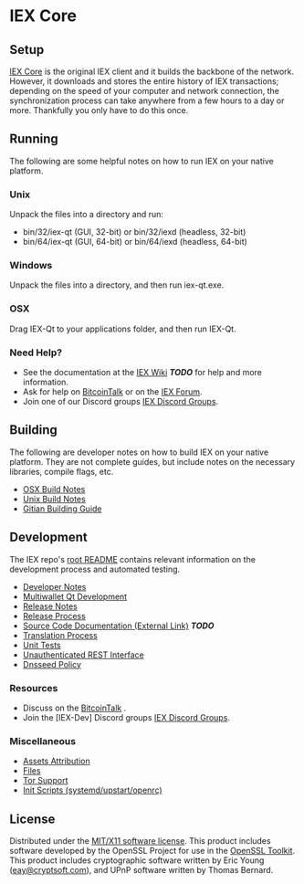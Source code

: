 IEX Core
=====================

Setup
---------------------
[IEX Core](http://IEXcoin.com) is the original IEX client and it builds the backbone of the network. However, it downloads and stores the entire history of IEX transactions; depending on the speed of your computer and network connection, the synchronization process can take anywhere from a few hours to a day or more. Thankfully you only have to do this once.

Running
---------------------
The following are some helpful notes on how to run IEX on your native platform.

### Unix

Unpack the files into a directory and run:

- bin/32/iex-qt (GUI, 32-bit) or bin/32/iexd (headless, 32-bit)
- bin/64/iex-qt (GUI, 64-bit) or bin/64/iexd (headless, 64-bit)

### Windows

Unpack the files into a directory, and then run iex-qt.exe.

### OSX

Drag IEX-Qt to your applications folder, and then run IEX-Qt.

### Need Help?

* See the documentation at the [IEX Wiki](https://en.bitcoin.it/wiki/Main_Page) ***TODO***
for help and more information.
* Ask for help on [BitcoinTalk](https://bitcointalk.org/index.php) or on the [IEX Forum](http://IEXcoin.com/).
* Join one of our Discord groups [IEX Discord Groups](https://discord.gg/YcnvMqt).

Building
---------------------
The following are developer notes on how to build IEX on your native platform. They are not complete guides, but include notes on the necessary libraries, compile flags, etc.

- [OSX Build Notes](build-osx.md)
- [Unix Build Notes](build-unix.md)
- [Gitian Building Guide](gitian-building.md)

Development
---------------------
The IEX repo's [root README](https://github.com/urltosource/blob/master/README.md) contains relevant information on the development process and automated testing.

- [Developer Notes](developer-notes.md)
- [Multiwallet Qt Development](multiwallet-qt.md)
- [Release Notes](release-notes.md)
- [Release Process](release-process.md)
- [Source Code Documentation (External Link)](https://dev.visucore.com/bitcoin/doxygen/) ***TODO***
- [Translation Process](translation_process.md)
- [Unit Tests](unit-tests.md)
- [Unauthenticated REST Interface](REST-interface.md)
- [Dnsseed Policy](dnsseed-policy.md)

### Resources

* Discuss on the [BitcoinTalk](https://bitcointalk.org/index.php?topic=1262920.0) .
* Join the [IEX-Dev] Discord groups [IEX Discord Groups](https://discord.gg/YcnvMqt).

### Miscellaneous
- [Assets Attribution](assets-attribution.md)
- [Files](files.md)
- [Tor Support](tor.md)
- [Init Scripts (systemd/upstart/openrc)](init.md)

License
---------------------
Distributed under the [MIT/X11 software license](http://www.opensource.org/licenses/mit-license.php).
This product includes software developed by the OpenSSL Project for use in the [OpenSSL Toolkit](https://www.openssl.org/). This product includes
cryptographic software written by Eric Young ([eay@cryptsoft.com](mailto:eay@cryptsoft.com)), and UPnP software written by Thomas Bernard.
